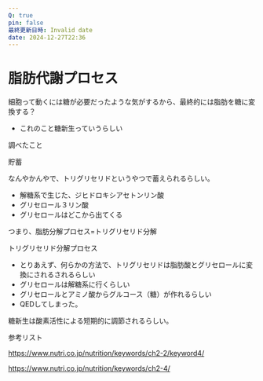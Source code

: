 ```yaml
---
Q: true
pin: false
最終更新日時: Invalid date
date: 2024-12-27T22:36
---
```

# 脂肪代謝プロセス

細胞って動くには糖が必要だったような気がするから、最終的には脂肪を糖に変換する？

- これのこと糖新生っていうらしい

調べたこと

貯蓄

なんやかんやで、トリグリセリドというやつで蓄えられるらしい。

- 解糖系で生じた、ジヒドロキシアセトンリン酸  
- グリセロール３リン酸  
- グリセロールはどこから出てくる  

つまり、脂肪分解プロセス=トリグリセリド分解

トリグリセリド分解プロセス

- とりあえず、何らかの方法で、トリグリセリドは脂肪酸とグリセロールに変換にされるされるらしい  
- グリセロールは解糖系に行くらしい  
- グリセロールとアミノ酸からグルコース（糖）が作れるらしい  
- QEDしてしまった。  

糖新生は酸素活性による短期的に調節されるらしい。

参考リスト

https://www.nutri.co.jp/nutrition/keywords/ch2-2/keyword4/

https://www.nutri.co.jp/nutrition/keywords/ch2-4/